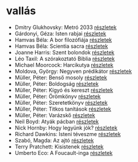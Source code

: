 # vallás

- Dmitry Glukhovsky: Metró 2033 [részletek](../_details/Dmitry%20Glukhovsky.md#id_482)
- Gárdonyi, Géza: Isten rabjai [részletek](../_details/G%C3%A1rdonyi%2C%20G%C3%A9za.md#id_619)
- Hamvas Béla: A bor filozófiája [részletek](../_details/Hamvas%20B%C3%A9la.md#id_776)
- Hamvas Béla: Scientia sacra [részletek](../_details/Hamvas%20B%C3%A9la.md#id_777)
- Joanne Harris: Szent bolondok [részletek](../_details/Joanne%20Harris.md#id_1120)
- Léo Taxil: A szórakoztató Biblia [részletek](../_details/L%C3%A9o%20Taxil.md#id_950)
- Michael Moorcock: Harcikutya [részletek](../_details/Michael%20Moorcock.md#id_525)
- Moldova, György: Negyven prédikátor [részletek](../_details/Moldova%2C%20Gy%C3%B6rgy.md#id_1405)
- Müller, Péter: Benső mosoly [részletek](../_details/M%C3%BCller%2C%20P%C3%A9ter.md#id_111)
- Müller, Péter: Boldogság [részletek](../_details/M%C3%BCller%2C%20P%C3%A9ter.md#id_112)
- Müller, Péter: Kígyó és kereszt [részletek](../_details/M%C3%BCller%2C%20P%C3%A9ter.md#id_113)
- Müller, Péter: Örömkönyv [részletek](../_details/M%C3%BCller%2C%20P%C3%A9ter.md#id_110)
- Müller, Péter: Szeretetkönyv [részletek](../_details/M%C3%BCller%2C%20P%C3%A9ter.md#id_115)
- Müller, Péter: Titkos tanítások [részletek](../_details/M%C3%BCller%2C%20P%C3%A9ter.md#id_116)
- Müller, Péter: Varázskő [részletek](../_details/M%C3%BCller%2C%20P%C3%A9ter.md#id_117)
- Neil Boyd: Atyák pácban [részletek](../_details/Neil%20Boyd.md#id_923)
- Nick Hornby: Hogy legyünk jók? [részletek](../_details/Nick%20Hornby.md#id_304)
- Richard Dawkins: Isteni téveszme [részletek](../_details/Richard%20Dawkins.md#id_363)
- Szabó, Magda: Az ajtó [részletek](../_details/Szab%C3%B3%2C%20Magda.md#id_1357)
- Terry Pratchett: Kisistenek [részletek](../_details/Terry%20Pratchett.md#id_761)
- Umberto Eco: A Foucault-inga [részletek](../_details/Umberto%20Eco.md#id_1024)